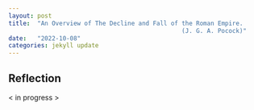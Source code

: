 ```yaml
---
layout: post
title:  "An Overview of The Decline and Fall of the Roman Empire. 
                                                (J. G. A. Pocock)"
date:   "2022-10-08"
categories: jekyll update
---
```


## Reflection
< in progress >
<!-- Opening
- 

Identify problem/question/issue
- 

2-3 salient ideas
- 

1-2 questions inspired by reading
- -->